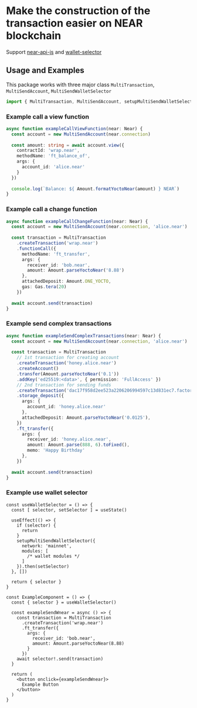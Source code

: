 # Make the construction of the transaction easier on NEAR blockchain

Support [near-api-js](https://github.com/near/near-api-js) and [wallet-selector](https://github.com/near/wallet-selector)

## Usage and Examples
This package works with three major class `MultiTransaction`, `MultiSendAccount`, `MultiSendWalletSelector`
```typescript
import { MultiTransaction, MultiSendAccount, setupMultiSendWalletSelector, Amount, Gas } from "multi-transaction";
```
### Example call a view function
```typescript
async function exampleCallViewFunction(near: Near) {
  const account = new MultiSendAccount(near.connection)
  
  const amount: string = await account.view({
    contractId: 'wrap.near',
    methodName: 'ft_balance_of',
    args: {
      account_id: 'alice.near'
    }
  })
  
  console.log(`Balance: ${ Amount.formatYoctoNear(amount) } NEAR`)
}
```

### Example call a change function
```typescript
async function exampleCallChangeFunction(near: Near) {
  const account = new MultiSendAccount(near.connection, 'alice.near')
  
  const transaction = MultiTransaction
    .createTransaction('wrap.near')
    .functionCall({
      methodName: 'ft_transfer',
      args: {
        receiver_id: 'bob.near',
        amount: Amount.parseYoctoNear('8.88')
      },
      attachedDeposit: Amount.ONE_YOCTO,
      gas: Gas.tera(20)
    })
  
  await account.send(transaction)
}
```

### Example send complex transactions
```typescript
async function exampleSendComplexTransactions(near: Near) {
  const account = new MultiSendAccount(near.connection, 'alice.near')
  
  const transaction = MultiTransaction
    // 1st transaction for creating account
    .createTransaction('honey.alice.near')
    .createAccount()
    .transfer(Amount.parseYoctoNear('0.1'))
    .addKey('ed25519:<data>', { permission: 'FullAccess' })
    // 2nd transaction for sending funds
    .createTransaction('dac17f958d2ee523a2206206994597c13d831ec7.factory.bridge.near')
    .storage_deposit({
      args: {
        account_id: 'honey.alice.near'
      },
      attachedDeposit: Amount.parseYoctoNear('0.0125'),
    })
    .ft_transfer({
      args: {
        receiver_id: 'honey.alice.near',
        amount: Amount.parse(888, 6).toFixed(),
        memo: 'Happy Birthday'
      },
    })
  
  await account.send(transaction)
}
```

### Example use wallet selector
```tsx
const useWalletSelector = () => {
  const [ selector, setSelector ] = useState()
  
  useEffect(() => {
    if (selector) {
      return
    }
    setupMultiSendWalletSelector({
      network: 'mainnet',
      modules: [
        /* wallet modules */
      ]
    }).then(setSelector)
  }, [])
  
  return { selector }
}

const ExampleComponent = () => {
  const { selector } = useWalletSelector()
  
  const exampleSendWnear = async () => {
    const transaction = MultiTransaction
      .createTransaction('wrap.near')
      .ft_transfer({
        args: {
          receiver_id: 'bob.near',
          amount: Amount.parseYoctoNear(8.88)
        }
      })
    await selector!.send(transaction)
  }
  
  return (
    <button onclick={exampleSendWnear}>
      Example Button
    </button>
  )
}
```
